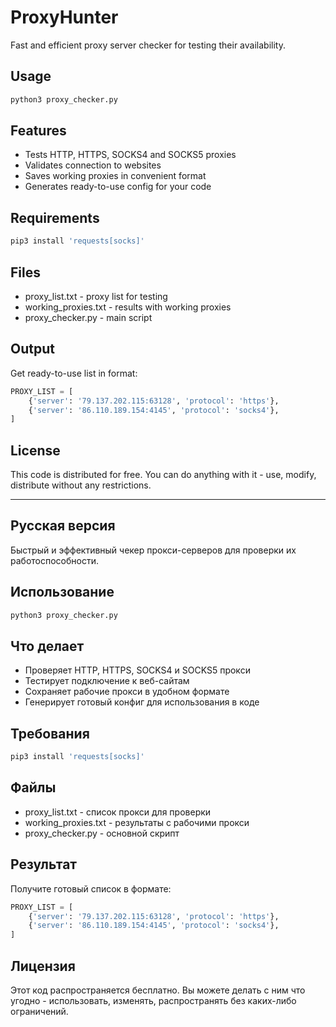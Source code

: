 # ProxyHunter

Fast and efficient proxy server checker for testing their availability.

## Usage

```bash
python3 proxy_checker.py
```

## Features

- Tests HTTP, HTTPS, SOCKS4 and SOCKS5 proxies
- Validates connection to websites
- Saves working proxies in convenient format
- Generates ready-to-use config for your code

## Requirements

```bash
pip3 install 'requests[socks]'
```

## Files

- proxy_list.txt - proxy list for testing
- working_proxies.txt - results with working proxies
- proxy_checker.py - main script

## Output

Get ready-to-use list in format:
```python
PROXY_LIST = [
    {'server': '79.137.202.115:63128', 'protocol': 'https'},
    {'server': '86.110.189.154:4145', 'protocol': 'socks4'},
]
```

## License

This code is distributed for free. You can do anything with it - use, modify, distribute without any restrictions.

---

## Русская версия

Быстрый и эффективный чекер прокси-серверов для проверки их работоспособности.

## Использование

```bash
python3 proxy_checker.py
```

## Что делает

- Проверяет HTTP, HTTPS, SOCKS4 и SOCKS5 прокси
- Тестирует подключение к веб-сайтам
- Сохраняет рабочие прокси в удобном формате
- Генерирует готовый конфиг для использования в коде

## Требования

```bash
pip3 install 'requests[socks]'
```

## Файлы

- proxy_list.txt - список прокси для проверки
- working_proxies.txt - результаты с рабочими прокси
- proxy_checker.py - основной скрипт

## Результат

Получите готовый список в формате:
```python
PROXY_LIST = [
    {'server': '79.137.202.115:63128', 'protocol': 'https'},
    {'server': '86.110.189.154:4145', 'protocol': 'socks4'},
]
```

## Лицензия

Этот код распространяется бесплатно. Вы можете делать с ним что угодно - использовать, изменять, распространять без каких-либо ограничений.

